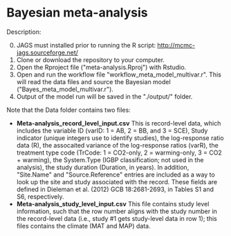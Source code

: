 # Bayesian meta-analysis
Description:

0. JAGS must installed prior to running the R script: http://mcmc-jags.sourceforge.net/
1. Clone or download the repository to your computer.
2. Open the Rproject file ("meta-analysis.Rproj") with Rstudio.
3. Open and run the workflow file "workflow_meta_model_multivar.r". This will read the data files and source the Bayesian model ("Bayes_meta_model_multivar.r").
5. Output of the model run will be saved in the "./output/" folder.

Note that the Data folder contains two files: 
  - **Meta-analysis_record_level_input.csv** This is record-level data, which includes the variable ID (varID: 1 = AB, 2 = BB, and 3 = SCE), Study indicator (unique integers use to identify studies), the log-response ratio data (R), the assocaited variance of the log-response ratios (varR), the treatment type code (TrCode: 1 = CO2-only, 2 = warming-only, 3 = CO2  + warming), the System.Type (IGBP classification; not used in the analysis), the study duration (Duration, in years). In addition, "Site.Name" and "Source.Reference" entries are included as a way to look up the site and study associated with the record. These fields are defined in Dieleman et al. (2012) GCB 18:2681-2693, in Tables S1 and S6, respectively.
  - **Meta-analysis_study_level_input.csv** This file contains study level information, such that the row number aligns with the study number in the record-level data (i.e., study #1 gets study-level data in row 1); this files contains the climate (MAT and MAP) data.
